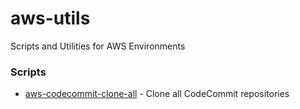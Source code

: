 # aws-utils
Scripts and Utilities for AWS Environments

### Scripts
* [aws-codecommit-clone-all](https://github.com/miqueiasbrs/aws-utils/tree/aws-codecommit-clone-all) - Clone all CodeCommit repositories